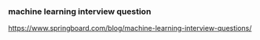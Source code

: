 ### machine learning interview question
https://www.springboard.com/blog/machine-learning-interview-questions/